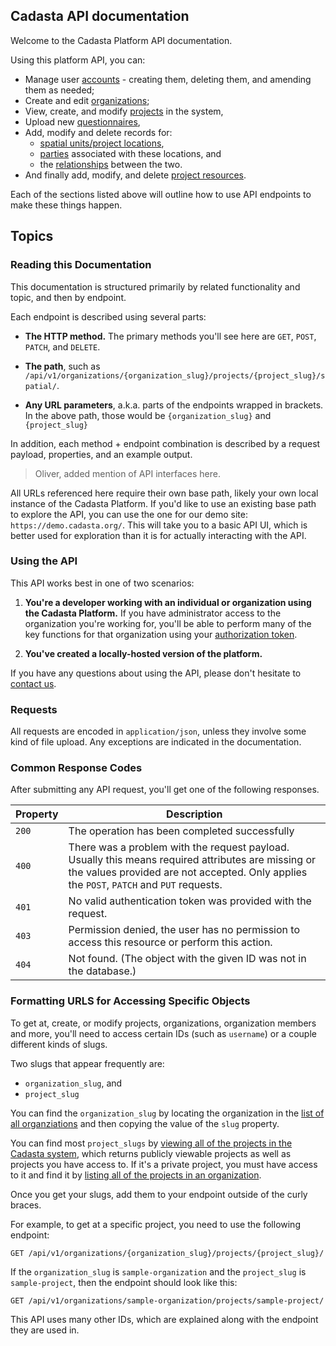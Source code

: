 ## Cadasta API documentation

Welcome to the Cadasta Platform API documentation. 

Using this platform API, you can: 

* Manage user [accounts](02-users.md) - creating them, deleting them, and amending them as needed; 
* Create and edit [organizations](03-organization.md); 
* View, create, and modify [projects](04-project.md) in the system, 
* Upload new [questionnaires](05-questionnaires.md),
* Add, modify and delete records for: 
	* [spatial units/project locations](06_records.md#user-content-spatial-units-aka-project-locations), 
	* [parties](06_records.md#user-content-parties) associated with these locations, and
	* the [relationships](06_records.md#user-content-relationships) between the two. 
* And finally add, modify, and delete [project resources](07-resources.md). 

Each of the sections listed above will outline how to use API endpoints to make these things happen.

## Topics

### Reading this Documentation

This documentation is structured primarily by related functionality and topic, and then by endpoint. 

Each endpoint is described using several parts:

* **The HTTP method.** The primary methods you'll see here are `GET`, `POST`, `PATCH`, and `DELETE`.

* **The path**, such as `/api/v1/organizations/{organization_slug}/projects/{project_slug}/spatial/`.

* **Any URL parameters**, a.k.a. parts of the endpoints wrapped in brackets. In the above path, those would be `{organization_slug}` and `{project_slug}`

In addition, each method + endpoint combination is described by a request payload, properties, and an example output. 

> Oliver, added mention of API interfaces here. 

All URLs referenced here require their own base path, likely your own local instance of the Cadasta Platform. If you'd like to use an existing base path to explore the API, you can use the one for our demo site: `https://demo.cadasta.org/`. This will take you to a basic API UI, which is better used for exploration than it is for actually interacting with the API.

### Using the API

This API works best in one of two scenarios: 

1. **You're a developer working with an individual or organization using the Cadasta Platform.** If you have administrator access to the organization you're working for, you'll be able to perform many of the key functions for that organization using your [authorization token](#user-content-authentification). 

2. **You've created a locally-hosted version of the platform.** 

If you have any questions about using the API, please don't hesitate to [contact us](http://cadasta.org/contact/). 

### Requests

All requests are encoded in `application/json`, unless they involve some kind of file upload. Any exceptions are indicated in the documentation.

### Common Response Codes

After submitting any API request, you'll get one of the following responses. 

Property | Description
---|---
`200` | The operation has been completed successfully
`400` | There was a problem with the request payload. Usually this means required attributes are missing or the values provided are not accepted. Only applies the `POST`, `PATCH` and `PUT` requests. 
`401` | No valid authentication token was provided with the request. 
`403` | Permission denied, the user has no permission to access this resource or perform this action. 
`404` | Not found. (The object with the given ID was not in the database.)

### Formatting URLS for Accessing Specific Objects

To get at, create, or modify projects, organizations, organization members and more, you'll need to access certain IDs (such as `username`) or a couple different kinds of slugs.  

Two slugs that appear frequently are: 

* `organization_slug`, and 
* `project_slug`

You can find the `organization_slug` by locating the organization in the [list of all organziations](03-organization.md#user-content-list-organizations) and then copying the value of the `slug` property. 

You can find most `project_slugs` by [viewing all of the projects in the Cadasta system](03-organization.md#user-content-list-all-projects), which returns publicly viewable projects as well as projects you have access to. If it's a private project, you must have access to it and find it by [listing all of the projects in an organization](#user-content-list-all-projects-in-an-organization). 

Once you get your slugs, add them to your endpoint outside of the curly braces. 

For example, to get at a specific project, you need to use the following endpoint:

```endpoint
GET /api/v1/organizations/{organization_slug}/projects/{project_slug}/
```

If the `organization_slug` is `sample-organization` and the `project_slug` is `sample-project`, then the endpoint should look like this:

```
GET /api/v1/organizations/sample-organization/projects/sample-project/
```

This API uses many other IDs, which are explained along with the endpoint they are used in. 
